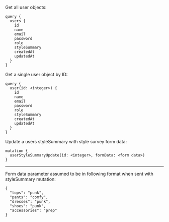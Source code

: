 Get all user objects:

```
query {
  users {
    id
    name
    email
    password
    role
    styleSummary
    createdAt
    updatedAt
  }
}
```

Get a single user object by ID:
```
query {
  user(id: <integer>) {
    id
    name
    email
    password
    role
    styleSummary
    createdAt
    updatedAt
  }
}
```

Update a users styleSummary with style survey form data:
```
mutation {
  userStyleSummaryUpdate(id: <integer>, formData: <form data>)
}
```

---
Form data parameter assumed to be in following format when sent with styleSummary mutation:
```
{
  "tops": "punk",
  "pants": "comfy",
  "dresses": "punk",
  "shoes": "punk",
  "accessories": "prep"
}
```
